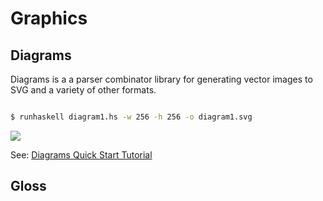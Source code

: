 Graphics
========

Diagrams
--------

Diagrams is a a parser combinator library for generating vector images to SVG and a variety of other formats.

~~~~ {.haskell include="src/23-graphics/diagrams.hs"}
~~~~

```bash
$ runhaskell diagram1.hs -w 256 -h 256 -o diagram1.svg
```

![](https://raw.githubusercontent.com/sdiehl/wiwinwlh/master/img/diagram1.png)

See: [Diagrams Quick Start Tutorial](http://projects.haskell.org/diagrams/doc/quickstart.html)

Gloss
-----

